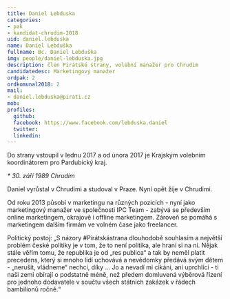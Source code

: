 ```yaml
---
title: Daniel Lebduska
categories:
- pak
- kandidat-chrudim-2018
uid: daniel.lebduska
name: Daniel Lebduška
fullname: Bc. Daniel Lebduška
img: people/daniel-lebduska.jpg
description: člen Pirátské strany, volební manažer pro Chrudim
candidatedesc: Marketingový manažer
ordpak: 2
ordkomunal2018: 2
mail:
- daniel.lebduska@pirati.cz
mob: 
profiles:
  github: 
  facebook: https://www.facebook.com/lebduska.daniel
  twitter: 
  linkedin: 
---
```


Do strany vstoupil v lednu 2017 a od února 2017 je Krajským volebním koordinátorem pro Pardubický kraj. 

_* 30. září 1989 Chrudim_

Daniel vyrůstal v Chrudimi a studoval v Praze. Nyní opět žije v Chrudimi.

Od roku 2013 působí v marketingu na různých pozicích - nyní jako marketingový manažer ve společnosti IPC Team - zabývá se především online marketingem, okrajově i offline marketingem. Zároveň se pomáhá s marketingem dalším firmám ve volném čase jako freelancer.

Politický postoj: „S názory #Pirátskástrana dlouhodobě souhlasím a největší problém české politiky je v tom, že to není politika, ale hraní si na ni. Nějak stále věřím tomu, že republika je od „res publica“ a tak by neměl platit precedens, který si mnoho lidí uchovává a nevědomky předává svým dětem - „nerušit, vládneme“ nechci, díky … Jo a nevadí mi cikáni, ani uprchlíci - ti naši zemi obírají o podstatně méně, než předem domluvená výběrová řízení pro jednoho dodavatele v součtu všech státních zakázek v řádech bambilionů ročně.“

